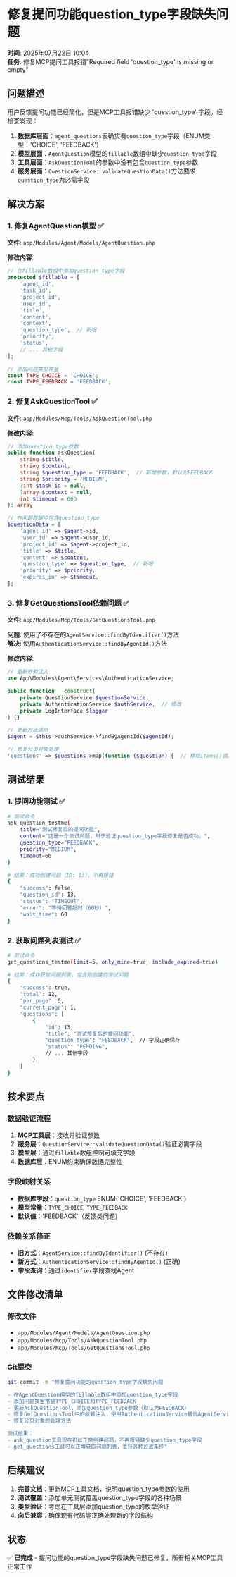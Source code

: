 # 修复提问功能question_type字段缺失问题

**时间**: 2025年07月22日 10:04  
**任务**: 修复MCP提问工具报错"Required field 'question_type' is missing or empty"

## 问题描述

用户反馈提问功能已经简化，但是MCP工具报错缺少 'question_type' 字段。经检查发现：

1. **数据库层面**：`agent_questions`表确实有`question_type`字段（ENUM类型：'CHOICE', 'FEEDBACK'）
2. **模型层面**：`AgentQuestion`模型的`fillable`数组中缺少`question_type`字段
3. **工具层面**：`AskQuestionTool`的参数中没有包含`question_type`参数
4. **服务层面**：`QuestionService::validateQuestionData()`方法要求`question_type`为必需字段

## 解决方案

### 1. 修复AgentQuestion模型 ✅

**文件**: `app/Modules/Agent/Models/AgentQuestion.php`

**修改内容**:
```php
// 在fillable数组中添加question_type字段
protected $fillable = [
    'agent_id',
    'task_id',
    'project_id',
    'user_id',
    'title',
    'content',
    'context',
    'question_type',  // 新增
    'priority',
    'status',
    // ... 其他字段
];

// 添加问题类型常量
const TYPE_CHOICE = 'CHOICE';
const TYPE_FEEDBACK = 'FEEDBACK';
```

### 2. 修复AskQuestionTool ✅

**文件**: `app/Modules/Mcp/Tools/AskQuestionTool.php`

**修改内容**:
```php
// 添加question_type参数
public function askQuestion(
    string $title,
    string $content,
    string $question_type = 'FEEDBACK',  // 新增参数，默认为FEEDBACK
    string $priority = 'MEDIUM',
    ?int $task_id = null,
    ?array $context = null,
    int $timeout = 600
): array

// 在问题数据中包含question_type
$questionData = [
    'agent_id' => $agent->id,
    'user_id' => $agent->user_id,
    'project_id' => $agent->project_id,
    'title' => $title,
    'content' => $content,
    'question_type' => $question_type,  // 新增
    'priority' => $priority,
    'expires_in' => $timeout,
];
```

### 3. 修复GetQuestionsTool依赖问题 ✅

**文件**: `app/Modules/Mcp/Tools/GetQuestionsTool.php`

**问题**: 使用了不存在的`AgentService::findByIdentifier()`方法  
**解决**: 使用`AuthenticationService::findByAgentId()`方法

**修改内容**:
```php
// 更新依赖注入
use App\Modules\Agent\Services\AuthenticationService;

public function __construct(
    private QuestionService $questionService,
    private AuthenticationService $authService,  // 修改
    private LogInterface $logger
) {}

// 更新方法调用
$agent = $this->authService->findByAgentId($agentId);

// 修复分页对象处理
'questions' => $questions->map(function ($question) {  // 移除items()调用
```

## 测试结果

### 1. 提问功能测试 ✅
```bash
# 测试命令
ask_question_testme(
    title="测试修复后的提问功能",
    content="这是一个测试问题，用于验证question_type字段修复是否成功。",
    question_type="FEEDBACK",
    priority="MEDIUM",
    timeout=60
)

# 结果：成功创建问题（ID: 13），不再报错
{
    "success": false,
    "question_id": 13,
    "status": "TIMEOUT",
    "error": "等待回答超时（60秒）",
    "wait_time": 60
}
```

### 2. 获取问题列表测试 ✅
```bash
# 测试命令
get_questions_testme(limit=5, only_mine=true, include_expired=true)

# 结果：成功获取问题列表，包含刚创建的测试问题
{
    "success": true,
    "total": 12,
    "per_page": 5,
    "current_page": 1,
    "questions": [
        {
            "id": 13,
            "title": "测试修复后的提问功能",
            "question_type": "FEEDBACK",  // 字段正确保存
            "status": "PENDING",
            // ... 其他字段
        }
    ]
}
```

## 技术要点

### 数据验证流程
1. **MCP工具层**：接收并验证参数
2. **服务层**：`QuestionService::validateQuestionData()`验证必需字段
3. **模型层**：通过`fillable`数组控制可填充字段
4. **数据库层**：ENUM约束确保数据完整性

### 字段映射关系
- **数据库字段**：`question_type` ENUM('CHOICE', 'FEEDBACK')
- **模型常量**：`TYPE_CHOICE`, `TYPE_FEEDBACK`
- **默认值**：'FEEDBACK'（反馈类问题）

### 依赖关系修正
- **旧方式**：`AgentService::findByIdentifier()` (不存在)
- **新方式**：`AuthenticationService::findByAgentId()` (正确)
- **字段查询**：通过`identifier`字段查找Agent

## 文件修改清单

### 修改文件
- `app/Modules/Agent/Models/AgentQuestion.php`
- `app/Modules/Mcp/Tools/AskQuestionTool.php`
- `app/Modules/Mcp/Tools/GetQuestionsTool.php`

### Git提交
```bash
git commit -m "修复提问功能的question_type字段缺失问题

- 在AgentQuestion模型的fillable数组中添加question_type字段
- 添加问题类型常量TYPE_CHOICE和TYPE_FEEDBACK
- 更新AskQuestionTool，添加question_type参数（默认为FEEDBACK）
- 修复GetQuestionsTool中的依赖注入，使用AuthenticationService替代AgentService
- 修复分页对象的处理方法

测试结果：
- ask_question工具现在可以正常创建问题，不再报错缺少question_type字段
- get_questions工具可以正常获取问题列表，支持各种过滤条件"
```

## 后续建议

1. **完善文档**：更新MCP工具文档，说明question_type参数的使用
2. **测试覆盖**：添加单元测试覆盖question_type字段的各种场景
3. **类型验证**：考虑在工具层添加question_type的枚举验证
4. **向后兼容**：确保现有代码能正确处理新的字段结构

## 状态

✅ **已完成** - 提问功能的question_type字段缺失问题已修复，所有相关MCP工具正常工作
